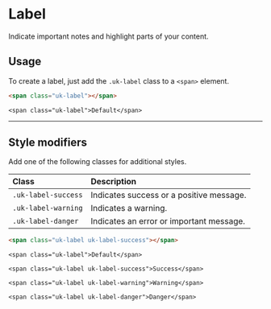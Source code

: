 # Label

<p class="uk-text-lead">Indicate important notes and highlight parts of your content.</p>

## Usage

To create a label, just add the `.uk-label` class to a `<span>` element.

```html
<span class="uk-label"></span>
```

```run:uikit
<span class="uk-label">Default</span>
```

***

## Style modifiers

Add one of the following classes for additional styles.

| Class               | Description                              |
|:--------------------|:-----------------------------------------|
| `.uk-label-success` | Indicates success or a positive message. |
| `.uk-label-warning` | Indicates a warning.                     |
| `.uk-label-danger`  | Indicates an error or important message. |

```html
<span class="uk-label uk-label-success"></span>
```

```run:uikit
<span class="uk-label">Default</span>

<span class="uk-label uk-label-success">Success</span>

<span class="uk-label uk-label-warning">Warning</span>

<span class="uk-label uk-label-danger">Danger</span>
```
